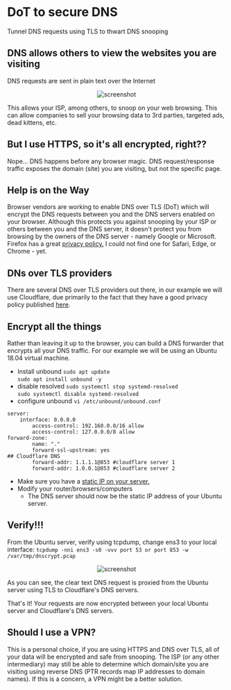 # DoT to secure DNS
Tunnel DNS requests using TLS to thwart DNS snooping

## DNS allows others to view the websites you are visiting
DNS requests are sent in plain text over the Internet

<p align="center">
  <img src="https://github.com/lileddie/fuck-comcast/blob/master/images/dns.jpg" alt="screenshot">
</p>

This allows your ISP, among others, to snoop on your web browsing.  This can allow companies to sell your browsing data to 3rd parties, targeted ads, dead kittens, etc.

## But I use HTTPS, so it's all encrypted, right??
Nope... DNS happens before any browser magic.  DNS request/response traffic exposes the domain (site) you are visiting, but not the specific page.

## Help is on the Way
Browser vendors are working to enable DNS over TLS (DoT) which will encrypt the DNS requests between you and the DNS servers enabled on your browser.  Although this protects you against snooping by your ISP or others between you and the DNS server, it doesn't protect you from browsing by the owners of the DNS server - namely Google or Microsoft.  Firefox has a great [privacy policy.](https://support.mozilla.org/en-US/kb/dns-over-https-doh-faqs#w_what-is-the-privacy-policy-for-dns-over-https)  I could not find one for Safari, Edge, or Chrome - yet.

## DNs over TLS providers
There are several DNS over TLS providers out there, in our example we will use Cloudflare, due primarily to the fact that they have a good privacy policy published [here](https://developers.cloudflare.com/1.1.1.1/commitment-to-privacy/).
## Encrypt all the things
Rather than leaving it up to the browser, you can build a DNS forwarder that encrypts all your DNS traffic.  For our example we will be using an Ubuntu 18.04 virtual machine.

* Install unbound
`sudo apt update`  
`sudo apt install unbound -y`
* disable resolved
`sudo systemctl stop systemd-resolved`  
`sudo systemctl disable systemd-resolved`
* configure unbound
`vi /etc/unbound/unbound.conf`  
```
server:
    interface: 0.0.0.0
        access-control: 192.168.0.0/16 allow
        access-control: 127.0.0.0/8 allow
forward-zone:
        name: "."
        forward-ssl-upstream: yes
## Cloudflare DNS
        forward-addr: 1.1.1.1@853 #cloudflare server 1
        forward-addr: 1.0.0.1@853 #cloudflare server 2

```
* Make sure you have a [static IP on your server.](https://askubuntu.com/a/1057594)
* Modify your router/browsers/computers
  * The DNS server should now be the static IP address of your Ubuntu server.

## Verify!!!
From the Ubuntu server, verify using tcpdump, change ens3 to your local interface:
`tcpdump -nni ens3 -s0 -vvv port 53 or port 853 -w /var/tmp/dnscrypt.pcap`
<p align="center">
  <img src="https://github.com/lileddie/fuck-comcast/blob/master/images/dnscrypt.jpg" alt="screenshot">
</p>
As you can see, the clear text DNS request is proxied from the Ubuntu server using TLS to Cloudflare's DNS servers.

That's it!  Your requests are now encrypted between your local Ubuntu server and Cloudflare's DNS servers.

## Should I use a VPN?
This is a personal choice, if you are using HTTPS and DNS over TLS, all of your data will be encrypted and safe from snooping.  The ISP (or any other intermediary) may still be able to determine which domain/site you are visiting using reverse DNS (PTR records map IP addresses to domain names).  If this is a concern, a VPN might be a better solution.
